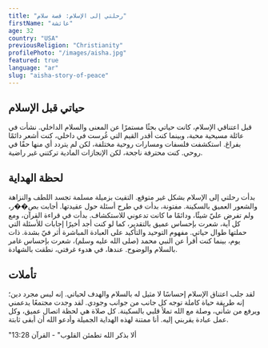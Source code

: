 ```yaml
---
title: "رحلتي إلى الإسلام: قصة سلام"
firstName: "عائشة"
age: 32
country: "USA"
previousReligion: "Christianity"
profilePhoto: "/images/aisha.jpg"
featured: true
language: "ar"
slug: "aisha-story-of-peace"
---
```


## حياتي قبل الإسلام
قبل اعتناقي الإسلام، كانت حياتي بحثًا مستمرًا عن المعنى والسلام الداخلي. نشأت في عائلة مسيحية محبة، وبينما كنت أقدر القيم التي غُرست في داخلي، كنت أشعر دائمًا بفراغ. استكشفت فلسفات ومسارات روحية مختلفة، لكن لم يتردد أي منها حقًا في روحي. كنت محترفة ناجحة، لكن الإنجازات المادية تركتني غير راضية.

## لحظة الهداية
بدأت رحلتي إلى الإسلام بشكل غير متوقع. التقيت بزميلة مسلمة تجسد اللطف والنزاهة والشعور العميق بالسكينة. مفتونة، بدأت في طرح أسئلة حول عقيدتها. أجابت بص��ر، ولم تفرض عليّ شيئًا، ودائمًا ما كانت تدعوني للاستكشاف. بدأت في قراءة القرآن، ومع كل آية، شعرت بإحساس عميق بالتقدير، كما لو كنت أجد أخيرًا إجابات للأسئلة التي حملتها طوال حياتي. مفهوم التوحيد والتأكيد على العبادة المباشرة أثر فيّ بشدة. ذات يوم، بينما كنت أقرأ عن النبي محمد (صلى الله عليه وسلم)، شعرت بإحساس غامر بالسلام والوضوح. عندها، في هدوء غرفتي، نطقت بالشهادة.

## تأملات
لقد جلب اعتناق الإسلام إحساسًا لا مثيل له بالسلام والهدف لحياتي. إنه ليس مجرد دين؛ إنه طريقة حياة كاملة توجه كل جانب من جوانب وجودي. لقد وجدت مجتمعًا يدعمني ويرفع من شأني، وصلة مع الله تملأ قلبي بالسكينة. كل صلاة هي لحظة اتصال عميق، وكل عمل عبادة يقربني إليه. أنا ممتنة لهذه الهداية الجميلة وأدعو الله أن أبقى ثابتة.

"ألا بذكر الله تطمئن القلوب" - القرآن 13:28
